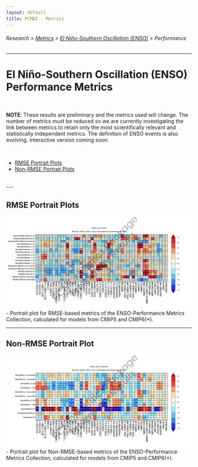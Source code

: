 ```yaml
---
layout: default
title: PCMDI - Metrics
---
```

###### Research > [Metrics][Metrics] > [El Niño-Southern Oscillation (ENSO)][description_enso] > Performance
---

# El Niño-Southern Oscillation (ENSO) Performance Metrics

<br/>

**NOTE**: These results are preliminary and the metrics used will change. The number of metrics must be reduced so we are currently investigating the link between metrics to retain only the most scientifically relevant and statistically independent metrics. The definition of ENSO events is also evolving. Interactive version coming soon.

<br/>

- [RMSE Portrait Plots](#rmse)
- [Non-RMSE Portrait Plots](#nonrmse)

<br/>
---

## <a name="rmse"></a>RMSE Portrait Plots
<img src="ENSO_perf_cmip_5and6_Rmse_PP_SidebySide_annotated.png">
- Portrait plot for RMSE-based metrics of the ENSO-Performance Metrics Collection, calculated for models from CMIP5 and CMIP6(*).

---
## <a name="nonrmse"></a> Non-RMSE Portrait Plot
<img src="ENSO_perf_cmip_5and6_nonRmse_PP_SidebySide_annotated.png">
- Portrait plot for Non-RMSE-based metrics of the ENSO-Performance Metrics Collection, calculated for models from CMIP5 and CMIP6(*).



[Metrics]:{{site.baseurl}}/research/metrics/index.html
[description_enso]: {{site.baseurl}}/research/metrics/plot_description_enso.html
[rmse]: {{site.baseurl}}/research/metrics/enso/ENSO_perf_cmip_5and6_Rmse_PP_SidebySide_annotated.png
[nonrmse]: {{site.baseurl}}/research/metrics/enso/ENSO_perf_cmip_5and6_nonRmse_PP_SidebySide_annotated.png

